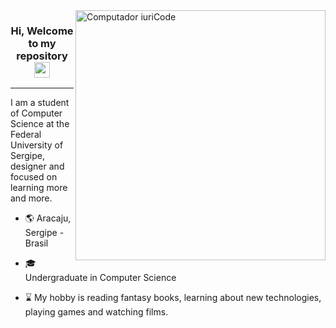 
<img  src="https://raw.githubusercontent.com/MicaelliMedeiros/micaellimedeiros/master/image/computer-illustration.png"  min-width="400px"  max-width="400px"  width="400px"  align="right"  alt="Computador iuriCode">

  

<h3  align="center">Hi, Welcome to my repository <img  src="https://media.giphy.com/media/hvRJCLFzcasrR4ia7z/giphy.gif"  width="25px"></h3>

  

---

I am a student of Computer Science at the Federal University of Sergipe, designer and focused on learning more and more. 
  



* :earth_americas: Aracaju, Sergipe - Brasil

* :mortar_board: Undergraduate in Computer Science

* :hourglass: My hobby is reading fantasy books, learning about new technologies, playing games and watching films.


  


